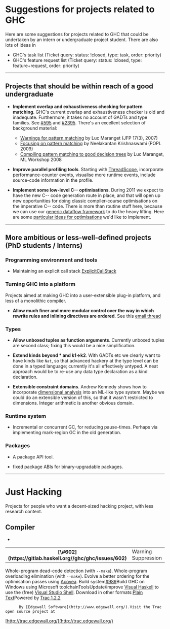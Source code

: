 # Suggestions for projects related to GHC


Here are some suggestions for projects related to GHC that could be undertaken by an intern or undergraduate project student.  There are also lots of ideas in

- GHC's task list (Ticket query: status: !closed, type: task, order: priority)
- GHC's feature request list (Ticket query: status: !closed, type: feature+request, order: priority)

---

## Projects that should be within reach of a good undergraduate

- **Implement overlap and exhaustiveness checking for pattern matching**.  GHC's current overlap and exhaustiveness checker is old and inadequate.  Furthermore, it takes no account of GADTs and type families. See [\#595](https://gitlab.haskell.org//ghc/ghc/issues/595) and [\#2395](https://gitlab.haskell.org//ghc/ghc/issues/2395).  There's an excellent selection of background material:

  - [ Warnings for pattern matching](http://pauillac.inria.fr/~maranget/papers/warn/warn.pdf) by Luc Maranget (JFP 17(3), 2007)
  - [ Focusing on pattern matching](http://www.cs.cmu.edu/~neelk/pattern-popl09.pdf) by Neelakantan Krishnaswami (POPL 2009)
  - [ Compiling pattern matching to good decision trees](http://pauillac.inria.fr/~maranget/papers/ml05e-maranget.pdf) by Luc Maranget, ML Workshop 2008

- **Improve parallel profiling tools**.  Starting with [ ThreadScope](http://research.microsoft.com/en-us/projects/threadscope/), incorporate performance-counter events, visualise more runtime events, include source-code information in the profile.

- **Implement some low-level C-- optimisations**.  During 2011 we expect to have the new C-- code generation route in place, and that will open up new opportunities for doing classic compiler-course optimisations on the imperative C-- code.  There is more than routine stuff here, because we can use our [ generic dataflow framework](http://research.microsoft.com/~simonpj/papers/c--) to do the heavy lifting.  Here are some [particular ideas for optimisations](back-end-notes) we'd like to implement.

---

## More ambitious or less-well-defined projects (PhD students / Interns)

### Programming environment and tools

- Maintaining an explicit call stack [ExplicitCallStack](explicit-call-stack)

### Turning GHC into a platform


Projects aimed at making GHC into a user-extensible plug-in platform, and less of a monolithic compiler.

- **Allow much finer and more modular control over the way in which rewrite rules and inlining directives are ordered**.  See this [ email thread](http://www.haskell.org/pipermail/haskell-cafe/2008-January/038196.html)

### Types

- **Allow unboxed tuples as function arguments**.   Currently unboxed tuples are second class; fixing this would be a nice simplification.

- **Extend kinds beyond \* and k1-\>k2**.  With GADTs etc we clearly want to have kinds like `Nat`, so that advanced hackery at the type level can be done in a typed language; currently it's all effectively untyped.  A neat approach would be to re-use any data type declaration as a kind declaration.

- **Extensible constraint domains**.  Andrew Kennedy shows how to incorporate [ dimensional analysis](http://research.microsoft.com/~akenn/units/index.html) into an ML-like type system.  Maybe we could do an extensible version of this, so that it wasn't restricted to dimensions.  Integer arithmetic is another obvious domain.  

### Runtime system

- Incremental or concurrent GC, for reducing pause-times.  Perhaps via implementing mark-region GC in the old generation.

### Packages

- A package API tool.

- fixed package ABIs for binary-upgradable packages.

---

# Just Hacking


Projects for people who want a decent-sized hacking project, with less research content.

## Compiler

- 

  <table><tr><th>[\#602](https://gitlab.haskell.org//ghc/ghc/issues/602)</th>
  <td>Warning Suppression</td></tr></table>

  Whole-program dead-code detection (with `--make`).
  Whole-program overloading elimination (with `--make`).
  Evolve a better ordering for the optimisation passes using [ Acovea](http://www.coyotegulch.com/products/acovea/).
  Build system[\#989](https://gitlab.haskell.org//ghc/ghc/issues/989)Build GHC on Windows using Microsoft toolchainToolsUpdate/improve [ Visual Haskell](http://www.haskell.org/visualhaskell) to use the (free) [ Visual Studio Shell](http://msdn2.microsoft.com/en-us/vsx2008/products/bb933751.aspx).
  Download in other formats:[Plain Text](/trac/ghc/wiki/ProjectSuggestions?version=22&format=txt)[](http://trac.edgewall.org/)Powered by [Trac 1.2.2](/trac/ghc/about)

          By [Edgewall Software](http://www.edgewall.org/).Visit the Trac open source project at
  [http://trac.edgewall.org/](http://trac.edgewall.org/)
